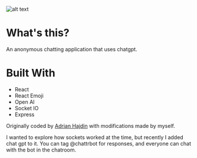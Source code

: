 ![alt text](https://github.com/christianbmartinez/chattrapp/blob/main/chattrapp.jpg)

# What's this?

An anonymous chatting application that uses chatgpt.

# Built With

- React
- React Emoji
- Open AI
- Socket IO
- Express

Originally coded by [Adrian Hajdin](https://github.com/adrianhajdin) with modifications made by myself.

I wanted to explore how sockets worked at the time, but recently I added chat gpt to it. You can tag @chattrbot for responses, and everyone can chat with the bot in the chatroom.
